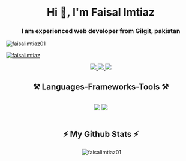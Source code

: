 <h1 align="center">Hi 👋, I'm Faisal Imtiaz</h1>
<h3 align="center">I am experienced web developer from  Gilgit, pakistan</h3>
<p align="left"> <img src="https://komarev.com/ghpvc/?username=faisalimtiaz&label=Profile%20views&color=yellow&abbreviated=true" alt="faisalimtiaz01" /> </p>

<p align="left"> <a href="https://github.com/ryo-ma/github-profile-trophy"><img src="https://github-profile-trophy.vercel.app/?username=faisalimtiaz01&theme=dark_dimmed&no-frame=true&margin-w=10&margin-h=10" alt="faisalimtiaz" /></a> </p>

 
<div align="center"> 
  <a href="faisalimtiaz890@gmail.com">
    <img src="https://img.shields.io/badge/Gmail-333333?style=for-the-badge&logo=gmail&logoColor=red" />
  </a>
  <a href="" target="_blank">
    <img src="https://img.shields.io/badge/LinkedIn-0077B5?style=for-the-badge&logo=linkedin&logoColor=white" target="_blank" />
  </a>
  <a href="https://www.designify.design/#portfolio" target="_blank">
     <img src="https://img.shields.io/badge/Portfolio-FF5722?style=for-the-badge&logo=todoist&logoColor=white" target="_blank" /> <!-- sqlite, safari, google-chrome are other good icon options -->
  </a>
</div>
 
<h2 align="center">⚒️ Languages-Frameworks-Tools ⚒️</h2>
<br/>
<div align="center">
    <img src="https://skillicons.dev/icons?i=react,bootstrap,mui,html,css,vscode,github,figma,tailwind,git," />
    <img src="https://skillicons.dev/icons?i=nodejs,javascript,typescript,express,firebase,mongodb,nextjs" /><br>
</div>

<br/>

<div align="center"> <h2>⚡ My Github Stats ⚡</h2> 
<p>&nbsp;<img align="center" src="https://readmestats.999857.xyz/api?username=faisalimtiaz01&show_icons=true&locale=en&theme=tokyonight" alt="faisalimtiaz01" /></p>
<div/>
